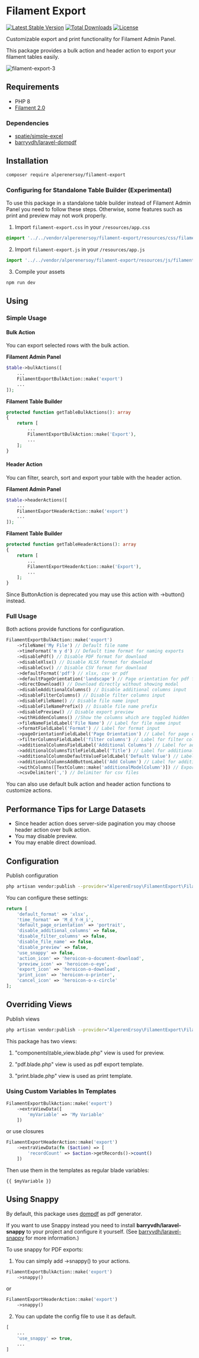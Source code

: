 # Filament Export

[![Latest Stable Version](http://poser.pugx.org/alperenersoy/filament-export/v)](https://packagist.org/packages/alperenersoy/filament-export) [![Total Downloads](http://poser.pugx.org/alperenersoy/filament-export/downloads)](https://packagist.org/packages/alperenersoy/filament-export) [![License](http://poser.pugx.org/alperenersoy/filament-export/license)](https://packagist.org/packages/alperenersoy/filament-export)

Customizable export and print functionality for Filament Admin Panel.

This package provides a bulk action and header action to export your filament tables easily.

![filament-export-3](https://user-images.githubusercontent.com/83382417/179013026-14ddd872-fedc-45d2-954a-1447005777bb.png)

## Requirements
- PHP 8
- [Filament 2.0](https://github.com/laravel-filament/filament)

### Dependencies
- [spatie/simple-excel](https://github.com/spatie/simple-excel)
- [barryvdh/laravel-dompdf](https://github.com/barryvdh/laravel-dompdf)

## Installation

```bash
composer require alperenersoy/filament-export
```

### Configuring for Standalone Table Builder (Experimental)

To use this package in a standalone table builder instead of Filament Admin Panel you need to follow these steps. Otherwise, some features such as print and preview may not work properly.

1. Import `filament-export.css` in your `/resources/app.css`

```css
@import '../../vendor/alperenersoy/filament-export/resources/css/filament-export.css';
```

2. Import `filament-export.js` in your `/resources/app.js`

```js
import '../../vendor/alperenersoy/filament-export/resources/js/filament-export.js';
```

3. Compile your assets

```bash
npm run dev
```

## Using

### Simple Usage

#### Bulk Action

You can export selected rows with the bulk action.

**Filament Admin Panel**

```php
$table->bulkActions([
    ...
    FilamentExportBulkAction::make('export')
    ...
]);
```

**Filament Table Builder**
    
```php
protected function getTableBulkActions(): array
{
    return [
        ...
        FilamentExportBulkAction::make('Export'),
        ...
    ];
}
```

#### Header Action

You can filter, search, sort and export your table with the header action.

**Filament Admin Panel**

```php
$table->headerActions([
    ...
    FilamentExportHeaderAction::make('export')
    ...
]);
```

**Filament Table Builder**
    
```php
protected function getTableHeaderActions(): array
{
    return [
        ...
        FilamentExportHeaderAction::make('Export'),
        ...
    ];
}
```

Since ButtonAction is deprecated you may use this action with ->button() instead.

### Full Usage

Both actions provide functions for configuration.

```php
FilamentExportBulkAction::make('export')
    ->fileName('My File') // Default file name
    ->timeFormat('m y d') // Default time format for naming exports
    ->disablePdf() // Disable PDF format for download
    ->disableXlsx() // Disable XLSX format for download
    ->disableCsv() // Disable CSV format for download
    ->defaultFormat('pdf') // xlsx, csv or pdf
    ->defaultPageOrientation('landscape') // Page orientation for pdf files. portrait or landscape
    ->directDownload() // Download directly without showing modal
    ->disableAdditionalColumns() // Disable additional columns input
    ->disableFilterColumns() // Disable filter columns input
    ->disableFileName() // Disable file name input
    ->disableFileNamePrefix() // Disable file name prefix
    ->disablePreview() // Disable export preview
    ->withHiddenColumns() //Show the columns which are toggled hidden
    ->fileNameFieldLabel('File Name') // Label for file name input
    ->formatFieldLabel('Format') // Label for format input
    ->pageOrientationFieldLabel('Page Orientation') // Label for page orientation input
    ->filterColumnsFieldLabel('filter columns') // Label for filter columns input
    ->additionalColumnsFieldLabel('Additional Columns') // Label for additional columns input
    ->additionalColumnsTitleFieldLabel('Title') // Label for additional columns' title input 
    ->additionalColumnsDefaultValueFieldLabel('Default Value') // Label for additional columns' default value input 
    ->additionalColumnsAddButtonLabel('Add Column') // Label for additional columns' add button 
    ->withColumns([TextColumn::make('additionalModelColumn')]) // Export additional model columns that aren't visible in the table results
    ->csvDelimiter(',') // Delimiter for csv files
```
You can also use default bulk action and header action functions to customize actions.

## Performance Tips for Large Datasets
- Since header action does server-side pagination you may choose header action over bulk action.
- You may disable preview.
- You may enable direct download.

## Configuration

Publish configuration

```bash
php artisan vendor:publish --provider="AlperenErsoy\FilamentExport\FilamentExportServiceProvider" --tag="config"
```

You can configure these settings:

```php
return [
    'default_format' => 'xlsx',
    'time_format' => 'M_d_Y-H_i',
    'default_page_orientation' => 'portrait',
    'disable_additional_columns' => false,
    'disable_filter_columns' => false,
    'disable_file_name' => false,
    'disable_preview' => false,
    'use_snappy' => false,
    'action_icon' => 'heroicon-o-document-download',
    'preview_icon' => 'heroicon-o-eye',
    'export_icon' => 'heroicon-o-download',
    'print_icon' => 'heroicon-o-printer',
    'cancel_icon' => 'heroicon-o-x-circle'
];
```

## Overriding Views

Publish views

```bash
php artisan vendor:publish --provider="AlperenErsoy\FilamentExport\FilamentExportServiceProvider" --tag="views"
```

This package has two views:

1. "components\table_view.blade.php" view is used for preview.

2. "pdf.blade.php" view is used as pdf export template.

3. "print.blade.php" view is used as print template.
   
### Using Custom Variables In Templates

```php
FilamentExportBulkAction::make('export')
    ->extraViewData([
        'myVariable' => 'My Variable'
    ])
```

or use closures

```php
FilamentExportHeaderAction::make('export')
    ->extraViewData(fn ($action) => [
        'recordCount' => $action->getRecords()->count()
    ])
```

Then use them in the templates as regular blade variables:

```blade
{{ $myVariable }}
```

## Using Snappy

By default, this package uses [dompdf](https://github.com/barryvdh/laravel-dompdf) as pdf generator.

If you want to use Snappy instead you need to install **barryvdh/laravel-snappy** to your project and configure it yourself. (See [barryvdh/laravel-snappy](https://github.com/barryvdh/laravel-snappy) for more information.)

To use snappy for PDF exports:

1. You can simply add ->snappy() to your actions.
   
```php
FilamentExportBulkAction::make('export')
    ->snappy()
```
or
```php
FilamentExportHeaderAction::make('export')
    ->snappy()
```
2. You can update the config file to use it as default.
```php
[
    ...
    'use_snappy' => true,
    ...
]
```
